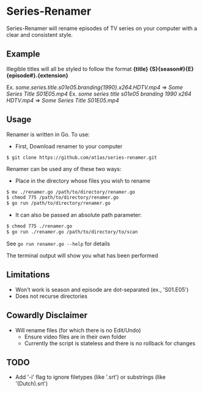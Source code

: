 # Series-Renamer

Series-Renamer will rename episodes of TV series on your computer with a clear and consistent style.

## Example

Illegible titles will all be styled to follow the format **{title} {S}{season#}{E}{episode#}.{extension}**

Ex. *some.series.title.s01e05.branding{1990}.x264.HDTV.mp4*  =>  *Some Series Title S01E05.mp4*
Ex. *some series title s01e05 branding 1990 x264 HDTV.mp4*  =>  *Some Series Title S01E05.mp4*

## Usage

Renamer is written in Go. To use:

- First, Download renamer to your computer

```$ git clone https://github.com/at1as/series-renamer.git```

Renamer can be used any of these two ways:

- Place in the directory whose files you wish to rename

```bash
$ mv ./renamer.go /path/to/directory/renamer.go
$ chmod 775 /path/to/directory/renamer.go
$ go run /path/to/directory/renamer.go
```

- It can also be passed an absolute path parameter:

```bash
$ chmod 775 ./renamer.go
$ go run ./renamer.go /path/to/directory/to/scan
```

See `go run renamer.go --help` for details


The terminal output will show you what has been performed

## Limitations

- Won't work is season and episode are dot-separated (ex., 'S01.E05')
- Does not recurse directories

## Cowardly Disclaimer

* Will rename files (for which there is no Edit/Undo)
  * Ensure video files are in their own folder
  * Currently the script is stateless and there is no rollback for changes

## TODO

* Add '-i' flag to ignore filetypes (like '.srt') or substrings (like '(Dutch).srt')
